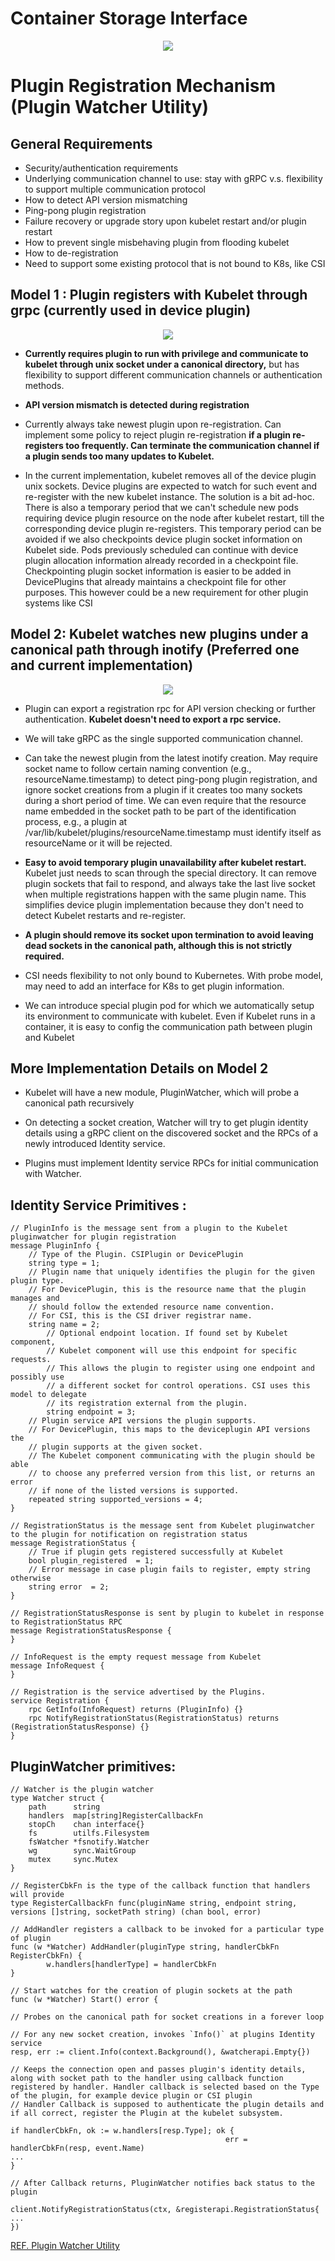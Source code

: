# Container Storage Interface

<p align="center"><img src="images/fig1.png" /></p>

# Plugin Registration Mechanism (Plugin Watcher Utility)

## General Requirements
 - Security/authentication requirements
 - Underlying communication channel to use: stay with gRPC v.s. flexibility to support multiple communication protocol
 - How to detect API version mismatching
 - Ping-pong plugin registration
 - Failure recovery or upgrade story upon kubelet restart and/or plugin restart
 - How to prevent single misbehaving plugin from flooding kubelet
 - How to de-registration
 - Need to support some existing protocol that is not bound to K8s, like CSI

## Model 1 : Plugin registers with Kubelet through grpc (currently used in device plugin)

<p align="center"><img src="images/fig2.png" /></p>

 - **Currently requires plugin to run with privilege and communicate to kubelet through unix socket under a canonical directory,** but has flexibility to support different communication channels or authentication methods.

 - **API version mismatch is detected during registration**

 - Currently always take newest plugin upon re-registration. Can implement some policy to reject plugin re-registration **if a plugin re-registers too frequently. Can terminate the communication channel if a plugin sends too many updates to Kubelet.**

 - In the current implementation, kubelet removes all of the device plugin unix sockets. Device plugins are expected to watch for such event and re-register with the new kubelet instance. The solution is a bit ad-hoc. There is also a temporary period that we can't schedule new pods requiring device plugin resource on the node after kubelet restart, till the corresponding device plugin re-registers. This temporary period can be avoided if we also checkpoints device plugin socket information on Kubelet side. Pods previously scheduled can continue with device plugin allocation information already recorded in a checkpoint file. Checkpointing plugin socket information is easier to be added in DevicePlugins that already maintains a checkpoint file for other purposes. This however could be a new requirement for other plugin systems like CSI

## Model 2: Kubelet watches new plugins under a canonical path through inotify (Preferred one and current implementation)

<p align="center"><img src="images/fig3.png" /></p>

 - Plugin can export a registration rpc for API version checking or further authentication. **Kubelet doesn't need to export a rpc service.**

 - We will take gRPC as the single supported communication channel.

 - Can take the newest plugin from the latest inotify creation. May require socket name to follow certain naming convention (e.g., resourceName.timestamp) to detect ping-pong plugin registration, and ignore socket creations from a plugin if it creates too many sockets during a short period of time. We can even require that the resource name embedded in the socket path to be part of the identification process, e.g., a plugin at /var/lib/kubelet/plugins/resourceName.timestamp must identify itself as resourceName or it will be rejected.

- **Easy to avoid temporary plugin unavailability after kubelet restart.** Kubelet just needs to scan through the special directory. It can remove plugin sockets that fail to respond, and always take the last live socket when multiple registrations happen with the same plugin name. This simplifies device plugin implementation because they don't need to detect Kubelet restarts and re-register.

- **A plugin should remove its socket upon termination to avoid leaving dead sockets in the canonical path, although this is not strictly required.**

- CSI needs flexibility to not only bound to Kubernetes. With probe model, may need to add an interface for K8s to get plugin information.

- We can introduce special plugin pod for which we automatically setup its environment to communicate with kubelet. Even if Kubelet runs in a container, it is easy to config the communication path between plugin and Kubelet

## More Implementation Details on Model 2

- Kubelet will have a new module, PluginWatcher, which will probe a canonical path recursively

- On detecting a socket creation, Watcher will try to get plugin identity details using a gRPC client on the discovered socket and the RPCs of a newly introduced Identity service.

- Plugins must implement Identity service RPCs for initial communication with Watcher.

## **Identity Service Primitives** :

```
// PluginInfo is the message sent from a plugin to the Kubelet pluginwatcher for plugin registration
message PluginInfo {
	// Type of the Plugin. CSIPlugin or DevicePlugin
	string type = 1;
	// Plugin name that uniquely identifies the plugin for the given plugin type.
	// For DevicePlugin, this is the resource name that the plugin manages and
	// should follow the extended resource name convention.
	// For CSI, this is the CSI driver registrar name.
	string name = 2;
        // Optional endpoint location. If found set by Kubelet component,
        // Kubelet component will use this endpoint for specific requests.
        // This allows the plugin to register using one endpoint and possibly use
        // a different socket for control operations. CSI uses this model to delegate
        // its registration external from the plugin.
        string endpoint = 3;
	// Plugin service API versions the plugin supports.
	// For DevicePlugin, this maps to the deviceplugin API versions the
	// plugin supports at the given socket.
	// The Kubelet component communicating with the plugin should be able
	// to choose any preferred version from this list, or returns an error
	// if none of the listed versions is supported.
	repeated string supported_versions = 4;
}

// RegistrationStatus is the message sent from Kubelet pluginwatcher to the plugin for notification on registration status
message RegistrationStatus {
	// True if plugin gets registered successfully at Kubelet
	bool plugin_registered  = 1;
	// Error message in case plugin fails to register, empty string otherwise
	string error  = 2;
}

// RegistrationStatusResponse is sent by plugin to kubelet in response to RegistrationStatus RPC
message RegistrationStatusResponse {
}

// InfoRequest is the empty request message from Kubelet
message InfoRequest {
}

// Registration is the service advertised by the Plugins.
service Registration {
	rpc GetInfo(InfoRequest) returns (PluginInfo) {}
	rpc NotifyRegistrationStatus(RegistrationStatus) returns (RegistrationStatusResponse) {}
}
```

## PluginWatcher primitives:
```
// Watcher is the plugin watcher
type Watcher struct {
	path      string
	handlers  map[string]RegisterCallbackFn
	stopCh    chan interface{}
	fs        utilfs.Filesystem
	fsWatcher *fsnotify.Watcher
	wg        sync.WaitGroup
	mutex     sync.Mutex
}

// RegisterCbkFn is the type of the callback function that handlers will provide
type RegisterCallbackFn func(pluginName string, endpoint string, versions []string, socketPath string) (chan bool, error)

// AddHandler registers a callback to be invoked for a particular type of plugin
func (w *Watcher) AddHandler(pluginType string, handlerCbkFn RegisterCbkFn) {
        w.handlers[handlerType] = handlerCbkFn
}

// Start watches for the creation of plugin sockets at the path
func (w *Watcher) Start() error {

// Probes on the canonical path for socket creations in a forever loop

// For any new socket creation, invokes `Info()` at plugins Identity service
resp, err := client.Info(context.Background(), &watcherapi.Empty{})

// Keeps the connection open and passes plugin's identity details, along with socket path to the handler using callback function registered by handler. Handler callback is selected based on the Type of the plugin, for example device plugin or CSI plugin
// Handler Callback is supposed to authenticate the plugin details and if all correct, register the Plugin at the kubelet subsystem. 

if handlerCbkFn, ok := w.handlers[resp.Type]; ok {
                                                err = handlerCbkFn(resp, event.Name)
...
}

// After Callback returns, PluginWatcher notifies back status to the plugin

client.NotifyRegistrationStatus(ctx, &registerapi.RegistrationStatus{
...
})
```


[REF. Plugin Watcher Utility](https://github.com/kubernetes/community/blob/d051d03b66c139d457f68dc10dab3db1367864bb/contributors/design-proposals/node/plugin-watcher.md#model-2-kubelet-watches-new-plugins-under-a-canonical-path-through-inotify-preferred-one-and-current-implementation)

